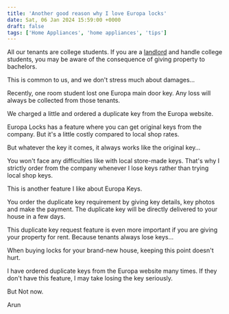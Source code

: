 ```yaml
---
title: 'Another good reason why I love Europa locks'
date: Sat, 06 Jan 2024 15:59:00 +0000
draft: false
tags: ['Home Appliances', 'home appliances', 'tips']
---
```


All our tenants are college students. If you are a [landlord](https://pkarun.com/tags/rental-property/) and handle college students, you may be aware of the consequence of giving property to bachelors.

This is common to us, and we don't stress much about damages…

Recently, one room student lost one Europa main door key. Any loss will always be collected from those tenants.

We charged a little and ordered a duplicate key from the Europa website.

Europa Locks has a feature where you can get original keys from the company. But it's a little costly compared to local shop rates.

But whatever the key it comes, it always works like the original key…

You won't face any difficulties like with local store-made keys. That's why I strictly order from the company whenever I lose keys rather than trying local shop keys.

This is another feature I like about Europa Keys.

You order the duplicate key requirement by giving key details, key photos and make the payment. The duplicate key will be directly delivered to your house in a few days.

This duplicate key request feature is even more important if you are giving your property for rent. Because tenants always lose keys…

When buying locks for your brand-new house, keeping this point doesn't hurt.

I have ordered duplicate keys from the Europa website many times. If they don't have this feature, I may take losing the key seriously.

But Not now.

Arun